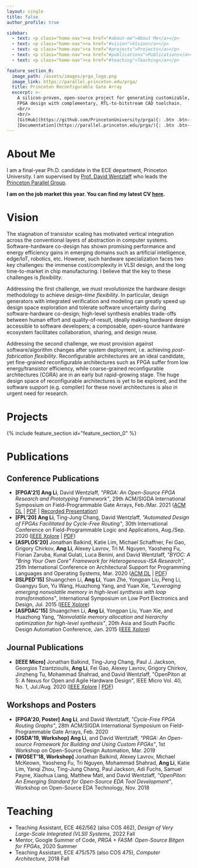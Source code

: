 ```yaml
---
layout: single
title: false
author_profile: true

sidebar:
  - text: <p class="home-nav"><a href="#about-me">About Me</a></p>
  - text: <p class="home-nav"><a href="#vision">Vision</a></p>
  - text: <p class="home-nav"><a href="#projects">Projects</a></p>
  - text: <p class="home-nav"><a href="#publications">Publications</a></p>
  - text: <p class="home-nav"><a href="#teaching">Teaching</a></p>

feature_section_0:
  image_path: /assets/images/prga_logo.png
  image_link: https://parallel.princeton.edu/prga/
  title: Princeton Reconfigurable Gate Array
  excerpt: >-
    A silicon-proven, open-source project for generating customizable, synthesizable
    FPGA design with complementary, RTL-to-bitstream CAD toolchain.
    <br/>
    <br/>
    [GitHub](https://github.com/PrincetonUniversity/prga){: .btn .btn--primary }
    [Documentation](https://parallel.princeton.edu/prga/){: .btn .btn--primary }
---
```


# About Me

I am a final-year Ph.D. candidate in the ECE department, Princeton University.
I am supervised by [Prof. David Wentzlaff](https://www.princeton.edu/~wentzlaf/)
who leads the [Princeton Parallel Group](http://parallel.princeton.edu/).

**I am on the job market this year. You can find my latest CV [here](/assets/pdfs/CV.pdf).**

# Vision

The stagnation of transistor scaling has motivated vertical integration
across the conventional layers of abstraction in computer systems.
Software-hardware co-design has shown promising performance and energy
efficiency gains in emerging domains such as artificial intelligence,
edge/IoT, robotics, etc.
However, such hardware specialization faces two key challenges: the
immense cost/complexity in VLSI design, and the long time-to-market in
chip manufacturing.
I believe that the key to these challenges is _flexibility_.

Addressing the first challenge, we must revolutionize the
hardware design methodology to achieve _design-time flexibility_.
In particular, design generators with integrated verification and modeling
can greatly speed up design space exploration and tolerate software
uncertainty during software-hardware co-design;
high-level synthesis enables trade-offs between human effort and
quality-of-result, ideally making hardware design accessible to software
developers;
a composable, open-source hardware ecosystem facilitates
collaboration, sharing, and design reuse.

Addressing the second challenge, we must provision against 
software/algorithm changes after system deployment, i.e.
achieving _post-fabrication flexibility_.
Reconfigurable architectures are an ideal candidate, yet fine-grained
reconfigurable architectures such as FPGA suffer from low energy/transistor
efficiency, while coarse-grained reconfigurable architectures (CGRA) are
in an early but rapid-growing stage.
The huge design space of reconfigurable architectures is yet to be explored, and
the software support (e.g. compiler) for these novel architectures is also in
urgent need for research.

<!--
During my Ph.D., I had the opportunity to work on multiple projects
spanning across the abstraction layers with a focus at the architecture level.

- I developed [PRGA](https://parallel.princeton.edu/prga/), an open-source FPGA
  prototyping and research platform which generates a synthesizable FPGA _(the
  reconfigurable fabric itself, not LUT-emulated designs)_ and an
  RTL-to-bitstream CAD tool chain according to user specifications.
- I led three chip tapeouts, specifically two OS-capable manycore-eFPGA SoCs in
  12nm FinFET, and one microcontroller-eFPGA SoC in 130nm CMOS, each of which
  integrates a unique, PRGA-generated FPGA.
- My latest project, Duet _(currently under review and will be open-sourced after
  paper acceptance)_, explores novel programming paradigms on CPU-FPGA hybrid
  systems and the required architectural supports.
  -->

<!--
I believe that a thorough understanding of the interplay between VLSI,
architecture, programming model, and applications is the key to advancing the
computing industry.
As such, I spent my Ph.D. gaining insights across multiple disciplines, including:

- Developing and contributing to multiple silicon-proven, open-source hardware
  research platforms such as [PRGA](https://parallel.princeton.edu/prga/)
  and [OpenPiton](http://parallel.princeton.edu/openpiton/).
- Leading multiple chip tapeouts and bringups, including two OS-capable,
  manycore-eFPGA SoCs at 12nm and one microcontroller-eFPGA SoC at 130nm.
- Studying heterogeneous integration and its programming model.

These experiences 
-->

# Projects

{% include feature_section id="feature_section_0" %}

# Publications

## Conference Publications

* **[FPGA'21]** **Ang Li**, David Wentzlaff, _"PRGA: An Open-Source FPGA Research and Prototyping Framework"_, 29th ACM/SIGDA International Symposium on Field-Programmable Gate Arrays, Feb./Mar. 2021 ([ACM DL](https://doi.org/10.1145/3431920.3439294) \| [PDF](http://parallel.princeton.edu/papers/FPGA21-Li.pdf) \| [Recorded Presentation](https://dl.acm.org/doi/10.1145/3431920.3439294#))
* **[FPL'20]** **Ang Li**, Ting-Jung Chang, David Wentzlaff, _"Automated Design
  of FPGAs Facilitated by Cycle-Free Routing"_, 30th International Conference on
  Field-Programmable Logic and Applications, Aug./Sep. 2020
  ([IEEE Xplore](https://doi.org/10.1109/FPL50879.2020.00042) \|
  [PDF](http://parallel.princeton.edu/papers/FPL20-Li.pdf))
* **[ASPLOS'20]** Jonathan Balkind, Katie Lim, Michael Schaffner, Fei Gao, Grigory Chirkov, **Ang Li**, Alexey Lavrov, Tri M. Nguyen, Yaosheng Fu, Florian Zaruba, Kunal Gulati, Luca Benini, and David Wentzlaff, _"BYOC: A "Bring Your Own Core" Framework for Heterogeneous-ISA Research"_, 25th International Conference on Architectural Support for Programming Languages and Operating Systems, Mar. 2020 ([ACM DL](https://doi.org/10.1145/3373376.3378479) \| [PDF](http://parallel.princeton.edu/papers/aspl20-balkind.pdf))
* **[ISLPED'15]** Shuangchen Li, **Ang Li**, Yuan Zhe, Yongpan Liu, Peng Li, Guangyu Sun, Yu Wang, Huazhong Yang, and Yuan Xie, _"Leveraging emerging nonvolatile memory in high-level synthesis with loop transformations"_, International Symposium on Low Port Electronics and Design, Jul. 2015 ([IEEE Xplore](https://doi.org/10.1109/ISLPED.2015.7273491))
* **[ASPDAC'15]** Shuangchen Li, **Ang Li**, Yongpan Liu, Yuan Xie, and Huazhong Yang, _"Nonvolatile memory allocation and hierarchy optimization for high-level synthesis"_, 20th Asia and South Pacific Design Automation Conference, Jan. 2015 ([IEEE Xplore](https://doi.org/10.1109/ASPDAC.2015.7058999))

## Journal Publications

* **[IEEE Micro]** Jonathan Balkind, Ting-Jung Chang, Paul J. Jackson, Georgios Tziantzioulis, **Ang Li**, Fei Gao, Alexey Lavrov, Grigory Chirkov, Jinzheng Tu, Mohammad Shahrad, and David Wentzlaff, "OpenPiton at 5: A Nexus for Open and Agile Hardware Design", IEEE Micro Vol. 40, No. 1, Jul./Aug. 2020 ([IEEE Xplore](https://doi.org/10.1109/MM.2020.2997706) \| [PDF](http://parallel.princeton.edu/papers/ieee20-balkind.pdf))

## Workshops and Posters

* **[FPGA'20, Poster]** **Ang Li**, and David Wentzlaff, _"Cycle-Free FPGA Routing Graphs"_, 28th ACM/SIGDA International Symposium on Field-Programmable Gate Arrays, Feb. 2020
* **[OSDA'19, Workshop]** **Ang Li**, and David Wentzlaff, _"PRGA: An
  Open-source Framework for Building and Using Custom FPGAs"_, 1st Workshop on
  Open-Source Design Automation, Mar. 2019
* **[WOSET'18, Workshop]** Jonathan Balkind, Alexey Lavrov, Michael McKeown, Yaosheng Fu, Tri Nguyen, Mohammad Shahrad, **Ang Li**, Katie Lim, Yanqi Zhou, Ting-Jung Chang, Paul Jackson, Adi Fuchs, Samuel Payne, Xiaohua Liang, Matthew Matl, and David Wentzlaff, _"OpenPiton: An Emerging Standard for Open-Source EDA Tool Development"_, Workshop on Open-Source EDA Technology, Nov. 2018

# Teaching

* Teaching Assistant, ECE 462/562 (also COS 462), _Design of Very Large-Scale
  Integrated (VLSI) Systems_, 2022 Fall
* Mentor, Google Summer of Code, _PRGA + FASM: Open-Source Bitgen for FPGAs_,
  2020 Summer
* Teaching Assistant, ECE 475/575 (also COS 475), _Computer Architecture_, 2018
  Fall
